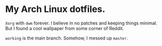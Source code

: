 # My Arch Linux dotfiles.

`Xorg` with `dwm` forever. I believe in no patches and
keeping things minimal. But I found a cool wallpaper from
some corner of Reddit.

`working` is the main branch. Somehow, I messed up `master`.

